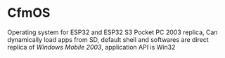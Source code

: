 # CfmOS
Operating system for ESP32 and ESP32 S3 Pocket PC 2003 replica, Can dynamically load apps from SD, default shell and softwares are direct replica of *Windows Mobile 2003*, application API is Win32